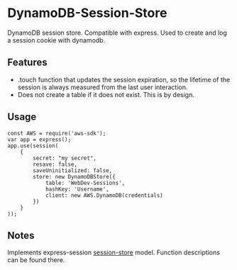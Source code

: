 # DynamoDB-Session-Store

DynamoDB session store. Compatible with express. Used to create and log a session cookie with dynamodb.

## Features

- .touch function that updates the session expiration, so the lifetime of the session is always measured from the last user interaction.
- Does not create a table if it does not exist. This is by design.

## Usage

    const AWS = require('aws-sdk');
    var app = express();
    app.use(session(
        {
            secret: "my secret",
            resave: false,
            saveUninitialized: false,
            store: new DynamoDBStore({
                table: 'WebDev-Sessions',
                hashKey: 'Username',
                client: new AWS.DynamoDB(credentials)
            })
        }
    ));
    
## Notes

Implements express-session [session-store](https://www.npmjs.com/package/express-session#session-store-implementation) model. Function descriptions can be found there.